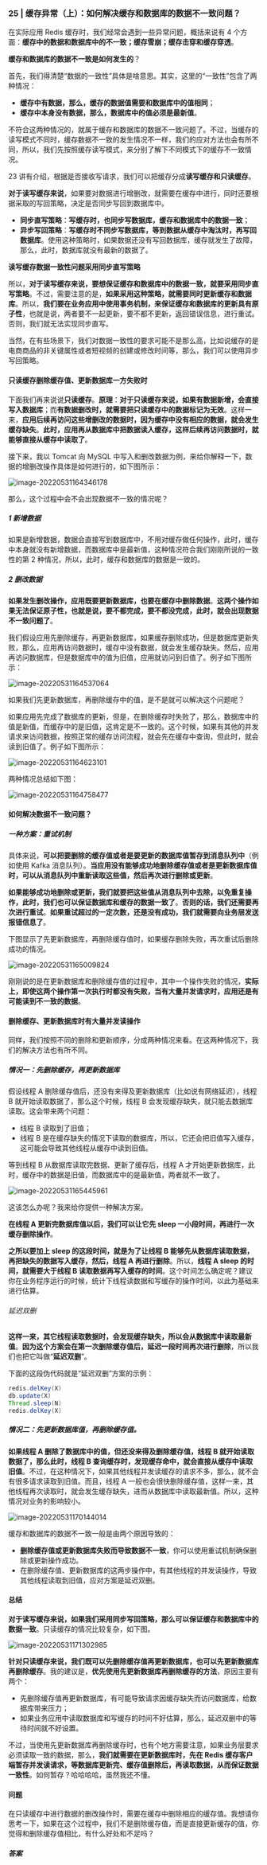 ### 25 | 缓存异常（上）：如何解决缓存和数据库的数据不一致问题？

在实际应用 Redis 缓存时，我们经常会遇到一些异常问题，概括来说有 4 个方面：**缓存中的数据和数据库中的不一致；缓存雪崩；缓存击穿和缓存穿透**。

**缓存和数据库的数据不一致是如何发生的**？

首先，我们得清楚“数据的一致性”具体是啥意思。其实，这里的“一致性”包含了两种情况：

- **缓存中有数据，那么，缓存的数据值需要和数据库中的值相同**；
- **缓存中本身没有数据，那么，数据库中的值必须是最新值**。

不符合这两种情况的，就属于缓存和数据库的数据不一致问题了。不过，当缓存的读写模式不同时，缓存数据不一致的发生情况不一样，我们的应对方法也会有所不同，所以，我们先按照缓存读写模式，来分别了解下不同模式下的缓存不一致情况。

23 讲有介绍，根据是否接收写请求，我们可以把缓存分成**读写缓存和只读缓存**。

**对于读写缓存来说**，如果要对数据进行增删改，就需要在缓存中进行，同时还要根据采取的写回策略，决定是否同步写回到数据库中。

- **同步直写策略**：**写缓存时，也同步写数据库，缓存和数据库中的数据一致**；
- **异步写回策略**：**写缓存时不同步写数据库，等到数据从缓存中淘汰时，再写回数据库**。使用这种策略时，如果数据还没有写回数据库，缓存就发生了故障，那么，此时，数据库就没有最新的数据了。

**读写缓存数据一致性问题采用同步直写策略**

所以，**对于读写缓存来说，要想保证缓存和数据库中的数据一致，就要采用同步直写策略**。不过，需要注意的是，**如果采用这种策略，就需要同时更新缓存和数据库**。所以，**我们要在业务应用中使用事务机制，来保证缓存和数据库的更新具有原子性**，也就是说，两者要不一起更新，要不都不更新，返回错误信息，进行重试。否则，我们就无法实现同步直写。

当然，在有些场景下，我们对数据一致性的要求可能不是那么高，比如说缓存的是电商商品的非关键属性或者短视频的创建或修改时间等，那么，我们可以使用异步写回策略。

#### 只读缓存删除缓存值、更新数据库一方失败时

下面我们再来说说**只读缓存**。**原理**：**对于只读缓存来说，如果有数据新增，会直接写入数据库**；而**有数据删改时，就需要把只读缓存中的数据标记为无效**。这样一来，**应用后续再访问这些增删改的数据时，因为缓存中没有相应的数据，就会发生缓存缺失**。**此时，应用再从数据库中把数据读入缓存，这样后续再访问数据时，就能够直接从缓存中读取了**。

接下来，我以 Tomcat 向 MySQL 中写入和删改数据为例，来给你解释一下，数据的增删改操作具体是如何进行的，如下图所示：

![image-20220531164346178](media/images/image-20220531164346178.png)

那么，这个过程中会不会出现数据不一致的情况呢？

##### **1 新增数据**

如果是新增数据，数据会直接写到数据库中，不用对缓存做任何操作，此时，缓存中本身就没有新增数据，而数据库中是最新值，这种情况符合我们刚刚所说的一致性的第 2 种情况，所以，此时，缓存和数据库的数据是一致的。

##### **2 删改数据**

**如果发生删改操作，应用既要更新数据库，也要在缓存中删除数据**。**这两个操作如果无法保证原子性，也就是说，要不都完成，要不都没完成，此时，就会出现数据不一致问题了**。

我们假设应用先删除缓存，再更新数据库，如果缓存删除成功，但是数据库更新失败，那么，应用再访问数据时，缓存中没有数据，就会发生缓存缺失。然后，应用再访问数据库，但是数据库中的值为旧值，应用就访问到旧值了。例子如下图所示：

![image-20220531164537064](media/images/image-20220531164537064.png)

如果我们先更新数据库，再删除缓存中的值，是不是就可以解决这个问题呢？

如果应用先完成了数据库的更新，但是，在删除缓存时失败了，那么，数据库中的值是新值，而缓存中的是旧值，这肯定是不一致的。这个时候，如果有其他的并发请求来访问数据，按照正常的缓存访问流程，就会先在缓存中查询，但此时，就会读到旧值了。例子如下图所示：

![image-20220531164623101](media/images/image-20220531164623101.png)

两种情况总结如下图：

![image-20220531164758477](media/images/image-20220531164758477.png)

#### 如何解决数据不一致问题？

##### 一种方案：重试机制

具体来说，**可以把要删除的缓存值或者是要更新的数据库值暂存到消息队列中**（例如使用 Kafka 消息队列）。**当应用没有能够成功地删除缓存值或者是更新数据库值时，可以从消息队列中重新读取这些值，然后再次进行删除或更新**。

**如果能够成功地删除或更新，我们就要把这些值从消息队列中去除，以免重复操作，此时，我们也可以保证数据库和缓存的数据一致了**。**否则的话，我们还需要再次进行重试**。**如果重试超过的一定次数，还是没有成功，我们就需要向业务层发送报错信息了**。

下图显示了先更新数据库，再删除缓存值时，如果缓存删除失败，再次重试后删除成功的情况。

![image-20220531165009824](media/images/image-20220531165009824.png)

刚刚说的是在更新数据库和删除缓存值的过程中，其中一个操作失败的情况，**实际上，即使这两个操作第一次执行时都没有失败，当有大量并发请求时，应用还是有可能读到不一致的数据**。

#### 删除缓存、更新数据库时有大量并发读操作

同样，我们按照不同的删除和更新顺序，分成两种情况来看。在这两种情况下，我们的解决方法也有所不同。

##### 情况一：先删除缓存，再更新数据库

假设线程 A 删除缓存值后，还没有来得及更新数据库（比如说有网络延迟），线程 B 就开始读取数据了，那么这个时候，线程 B 会发现缓存缺失，就只能去数据库读取。这会带来两个问题：

- 线程 B 读取到了旧值；
- 线程 B 是在缓存缺失的情况下读取的数据库，所以，它还会把旧值写入缓存，这可能会导致其他线程从缓存中读到旧值。

等到线程 B 从数据库读取完数据、更新了缓存后，线程 A 才开始更新数据库，此时，缓存中的数据是旧值，而数据库中的是最新值，两者就不一致了。

![image-20220531165445961](media/images/image-20220531165445961.png)

这该怎么办呢？我来给你提供一种解决方案。

**在线程 A 更新完数据库值以后，我们可以让它先 sleep 一小段时间，再进行一次缓存删除操作**。

**之所以要加上 sleep 的这段时间，就是为了让线程 B 能够先从数据库读取数据，再把缺失的数据写入缓存，然后，线程 A 再进行删除**。所以，**线程 A sleep 的时间，就需要大于线程 B 读取数据再写入缓存的时间**。这个时间怎么确定呢？建议你在业务程序运行的时候，统计下线程读数据和写缓存的操作时间，以此为基础来进行估算。

###### 延迟双删

**这样一来，其它线程读取数据时，会发现缓存缺失，所以会从数据库中读取最新值**。**因为这个方案会在第一次删除缓存值后，延迟一段时间再次进行删除**，所以我们也把它叫做“**延迟双删**”。

下面的这段伪代码就是“延迟双删”方案的示例：

```java
redis.delKey(X)
db.update(X)
Thread.sleep(N)
redis.delKey(X)
```

##### 情况二：先更新数据库值，再删除缓存值。

**如果线程 A 删除了数据库中的值，但还没来得及删除缓存值，线程 B 就开始读取数据了，那么此时，线程 B 查询缓存时，发现缓存命中，就会直接从缓存中读取旧值**。不过，在这种情况下，如果其他线程并发读缓存的请求不多，那么，就不会有很多请求读取到旧值。而且，线程 A 一般也会很快删除缓存值，这样一来，其他线程再次读取时，就会发生缓存缺失，进而从数据库中读取最新值。所以，这种情况对业务的影响较小。

![image-20220531170144014](media/images/image-20220531170144014.png)

缓存和数据库的数据不一致一般是由两个原因导致的：

- **删除缓存值或更新数据库失败而导致数据不一致**，你可以使用重试机制确保删除或更新操作成功。
- 在删除缓存值、更新数据库的这两步操作中，有其他线程的并发读操作，导致其他线程读取到旧值，应对方案是延迟双删。

#### 总结

**对于读写缓存来说，如果我们采用同步写回策略，那么可以保证缓存和数据库中的数据一致**。只读缓存的情况比较复杂，如下图。

![image-20220531171302985](media/images/image-20220531171302985.png)

**针对只读缓存来说，我们既可以先删除缓存值再更新数据库，也可以先更新数据库再删除缓存**。我的建议是，**优先使用先更新数据库再删除缓存的方法**，原因主要有两个：

- 先删除缓存值再更新数据库，有可能导致请求因缓存缺失而访问数据库，给数据库带来压力；
- 如果业务应用中读取数据库和写缓存的时间不好估算，那么，延迟双删中的等待时间就不好设置。

不过，当使用先更新数据库再删除缓存时，也有个地方需要注意，如果业务层要求必须读取一致的数据，那么，**我们就需要在更新数据库时，先在 Redis 缓存客户端暂存并发读请求，等数据库更新完、缓存值删除后，再读取数据，从而保证数据一致性**。如何暂存？哈哈哈哈，虽然我还不懂。

#### 问题

在只读缓存中进行数据的删改操作时，需要在缓存中删除相应的缓存值。我想请你思考一下，如果在这个过程中，我们不是删除缓存值，而是直接更新缓存的值，你觉得和删除缓存值相比，有什么好处和不足吗？

##### 答案
